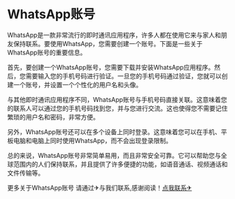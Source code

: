 # WhatsApp账号

WhatsApp是一款非常流行的即时通讯应用程序，许多人都在使用它来与家人和朋友保持联系。要使用WhatsApp，您需要创建一个账号。下面是一些关于WhatsApp账号的重要信息。

首先，要创建一个WhatsApp账号，您需要下载并安装WhatsApp应用程序。然后，您需要输入您的手机号码进行验证。一旦您的手机号码通过验证，您就可以创建一个账号，并设置一个个性化的用户名和头像。

与其他即时通讯应用程序不同，WhatsApp账号与手机号码直接关联。这意味着您的联系人可以通过您的手机号码找到您，并与您进行交流。这也使得您不需要记住繁琐的用户名和密码，非常方便。

另外，WhatsApp账号还可以在多个设备上同时登录。这意味着您可以在手机、平板电脑和电脑上同时使用WhatsApp，而不会出现登录限制。

总的来说，WhatsApp账号非常简单易用，而且非常安全可靠。它可以帮助您与全球范围内的人们保持联系，并且提供了许多便捷的功能，如语音通话、视频通话和文件传输等。

更多关于WhatsApp账号 请通过✈与我们联系,感谢阅读！[点我联系✈](https://chat.G208.com)